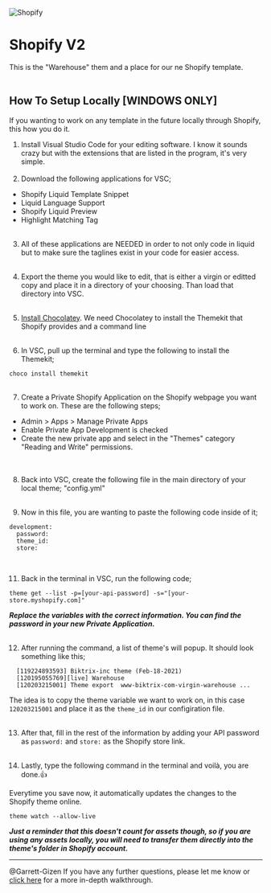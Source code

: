 ![Shopify](https://cdn.shopify.com/s/files/1/1616/8731/articles/biktrix-logo_800x.jpg?v=1592000121)
# Shopify V2
This is the "Warehouse" them and a place for our ne Shopify template.
<br><br>
## How To Setup Locally [WINDOWS ONLY]

If you wanting to work on any template in the future locally through Shopify, this how you do it.

1. Install Visual Studio Code for your editing software. I know it sounds crazy but with the extensions that are listed in the program, it's very simple.
<br><br>
2. Download the following applications for VSC;
  - Shopify Liquid Template Snippet
  - Liquid Language Support
  - Shopify Liquid Preview
  - Highlight Matching Tag
<br><br>

3. All of these applications are NEEDED in order to not only code in liquid but to make sure the taglines exist in your code for easier access.
<br><br>

4. Export the theme you would like to edit, that is either a virgin or editted copy and place it in a directory of your choosing. Than load that directory into VSC.
<br><br>

5. [Install Chocolatey](https://chocolatey.org/install). 
We need Chocolatey to install the Themekit that Shopify provides and a command line
<br><br>

6. In VSC, pull up the terminal and type the following to install the Themekit;

`choco install themekit`
<br><br>

7. Create a Private Shopify Application on the Shopify webpage you want to work on. These are the following steps;
  - Admin > Apps > Manage Private Apps</li>
  - Enable Private App Development is checked</li>
  - Create the new private app and select in the "Themes" category "Reading and Write" permissions.</li>
<br><br>
 
8. Back into VSC, create the following file in the main directory of your local theme;
"config.yml"
<br><br>

10. Now in this file, you are wanting to paste the following code inside of it;

```
development:
  password: 
  theme_id:
  store:
  ```
  <br>

11. Back in the terminal in VSC, run the following code;
  
`theme get --list -p=[your-api-password] -s="[your-store.myshopify.com]"`

***Replace the variables with the correct information. You can find the password in your new Private Application.***
<br><br>

12. After running the command, a list of theme's will popup. It should look something like this;

```
  [119224893593] Biktrix-inc theme (Feb-18-2021)
  [120195055769][live] Warehouse
  [120203215001] Theme export  www-biktrix-com-virgin-warehouse ...
 ```
  
  The idea is to copy the theme variable we want to work on, in this case `120203215001` and place it as the `theme_id` in our configiration file.
  <br><br>
  
13. After that, fill in the rest of the information by adding your API password as `password:` and `store:` as the Shopify store link.
<br><br>

14. Lastly, type the following command in the terminal and voilà, you are done.:+1: 
  
  Everytime you save now, it automatically updates the changes to the Shopify theme online.
  
 `theme watch --allow-live`
  
***Just a reminder that this doesn't count for assets though, so if you are using any assets locally, you will need to transfer them directly into the theme's folder in Shopify account.***
<br><hr>
@Garrett-Gizen If you have any further questions, please let me know or [click here](https://joepichardo.com/blogs/shopify-liquid-for-beginners/local-shopify-theme-development-with-theme-kit) for a more in-depth walkthrough.
